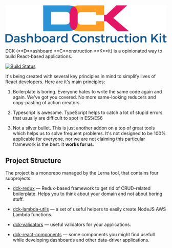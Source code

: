 <p align="center">
	<img alt="DCK Logo" src="./logo-small.png">
</p>
DCK (**D**ashboard **C**onstruction **K**it) is a opinionated way to build React-based applications.

[![Build Status](https://travis-ci.org/AgileVisionCompany/dck.svg?branch=master)](https://travis-ci.org/AgileVisionCompany/dck)

It's being created with several key principles in mind to simplify lives of React developers. Here are it's main principles:

1.  Boilerplate is boring. Everyone hates to write the same code again and again. We've got you covered. No more same-looking reducers and copy-pasting of action creators.

2.  Typescript is awesome. TypeScript helps to catch a lot of stupid errors that usually are difficult to spot in ES5/ES6

3.  Not a silver bullet. This is just another addon on a top of great tools which helps us to solve frequent problems. It's not designed to be 100% applicable for everyone, nor we are not claiming this particular framework is the best. It **works for us**.

## Project Structure

The project is a monorepo managed by the Lerna tool, that contains four subprojects:

- [dck-redux](./modules/dck-redux/index.html) &mdash; Redux-based framework to get rid of CRUD-related boilerplate. Helps you to think about your domain and not about boring stuff.

- [dck-lambda-utils](./modules/dck-lambda-utils/index.html) &mdash; a set of useful helpers to easily create NodeJS AWS Lambda functions.

- [dck-validators](./modules/dck-validators/index.html) &mdash; useful validators for your applications.

- [dck-react-components](./modules/dck-react-components/index.html) &mdash; some components you might find usefull while developing dashboards and other data-driver applications.

